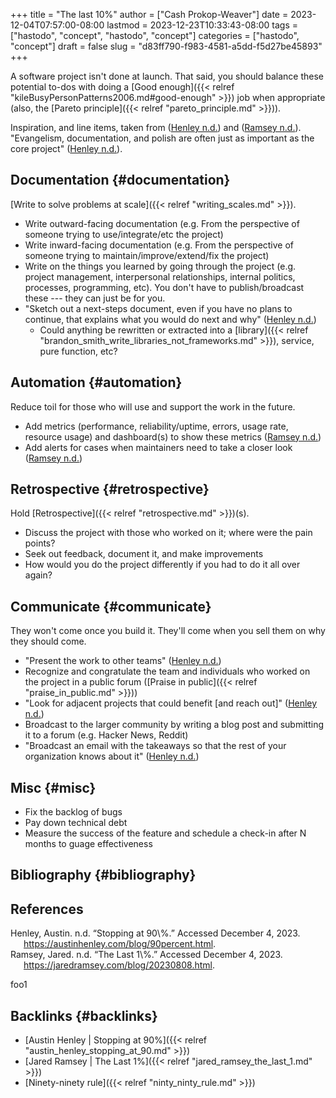 +++
title = "The last 10%"
author = ["Cash Prokop-Weaver"]
date = 2023-12-04T07:57:00-08:00
lastmod = 2023-12-23T10:33:43-08:00
tags = ["hastodo", "concept", "hastodo", "concept"]
categories = ["hastodo", "concept"]
draft = false
slug = "d83ff790-f983-4581-a5dd-f5d27be45893"
+++

A software project isn't done at launch. That said, you should balance these potential to-dos with doing a [Good enough]({{< relref "kileBusyPersonPatterns2006.md#good-enough" >}}) job when appropriate (also, the [Pareto principle]({{< relref "pareto_principle.md" >}})).

Inspiration, and line items, taken from (<a href="#citeproc_bib_item_1">Henley n.d.</a>) and (<a href="#citeproc_bib_item_2">Ramsey n.d.</a>). "Evangelism, documentation, and polish are often just as important as the core project" (<a href="#citeproc_bib_item_1">Henley n.d.</a>).


## Documentation {#documentation}

[Write to solve problems at scale]({{< relref "writing_scales.md" >}}).

-   Write outward-facing documentation (e.g. From the perspective of someone trying to use/integrate/etc the project)
-   Write inward-facing documentation (e.g. From the perspective of someone trying to maintain/improve/extend/fix the project)
-   Write on the things you learned by going through the project (e.g. project management, interpersonal relationships, internal politics, processes, programming, etc). You don't have to publish/broadcast these --- they can just be for you.
-   "Sketch out a next-steps document, even if you have no plans to continue, that explains what you would do next and why" (<a href="#citeproc_bib_item_1">Henley n.d.</a>)
    -   Could anything be rewritten or extracted into a [library]({{< relref "brandon_smith_write_libraries_not_frameworks.md" >}}), service, pure function, etc?


## Automation {#automation}

Reduce toil for those who will use and support the work in the future.

-   Add metrics (performance, reliability/uptime, errors, usage rate, resource usage) and dashboard(s) to show these metrics (<a href="#citeproc_bib_item_2">Ramsey n.d.</a>)
-   Add alerts for cases when maintainers need to take a closer look (<a href="#citeproc_bib_item_2">Ramsey n.d.</a>)


## Retrospective {#retrospective}

Hold [Retrospective]({{< relref "retrospective.md" >}})(s).

-   Discuss the project with those who worked on it; where were the pain points?
-   Seek out feedback, document it, and make improvements
-   How would you do the project differently if you had to do it all over again?


## Communicate {#communicate}

They won't come once you build it. They'll come when you sell them on why they should come.

-   "Present the work to other teams" (<a href="#citeproc_bib_item_1">Henley n.d.</a>)
-   Recognize and congratulate the team and individuals who worked on the project in a public forum ([Praise in public]({{< relref "praise_in_public.md" >}}))
-   "Look for adjacent projects that could benefit [and reach out]" (<a href="#citeproc_bib_item_1">Henley n.d.</a>)
-   Broadcast to the larger community by writing a blog post and submitting it to a forum (e.g. Hacker News, Reddit)
-   "Broadcast an email with the takeaways so that the rest of your organization knows about it" (<a href="#citeproc_bib_item_1">Henley n.d.</a>)


## Misc {#misc}

-   Fix the backlog of bugs
-   Pay down technical debt
-   Measure the success of the feature and schedule a check-in after N months to guage effectiveness


## Bibliography {#bibliography}

## References

<style>.csl-entry{text-indent: -1.5em; margin-left: 1.5em;}</style><div class="csl-bib-body">
  <div class="csl-entry"><a id="citeproc_bib_item_1"></a>Henley, Austin. n.d. “Stopping at 90\%.” Accessed December 4, 2023. <a href="https://austinhenley.com/blog/90percent.html">https://austinhenley.com/blog/90percent.html</a>.</div>
  <div class="csl-entry"><a id="citeproc_bib_item_2"></a>Ramsey, Jared. n.d. “The Last 1\%.” Accessed December 4, 2023. <a href="https://jaredramsey.com/blog/20230808.html">https://jaredramsey.com/blog/20230808.html</a>.</div>
</div>

foo1


## Backlinks {#backlinks}

-   [Austin Henley | Stopping at 90%]({{< relref "austin_henley_stopping_at_90.md" >}})
-   [Jared Ramsey | The Last 1%]({{< relref "jared_ramsey_the_last_1.md" >}})
-   [Ninety-ninety rule]({{< relref "ninty_ninty_rule.md" >}})
